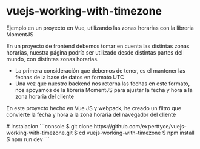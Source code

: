 # vuejs-working-with-timezone
Ejemplo en un proyecto en Vue, utilizando las zonas horarias con la libreria MomentJS 

En un proyecto de frontend debemos tomar en cuenta las distintas zonas horarias, nuestra página podría ser utilizado desde distintas partes del mundo, con distintas zonas horarias.

* La primera consideración que debemos de tener, es el mantener las fechas de la base de datos en formato UTC
* Una vez que nuestro backend nos retorna las fechas en este formato, nos apoyamos de la libreria MomentJS para ajustar la fecha y hora a la zona horaria del cliente

<p>
  En este proyecto hecho en Vue JS y webpack, he creado un filtro que convierte la fecha y hora a la zona horaria del navegador del cliente
</p>
# Instalacion
```console
$ git clone https://github.com/experttyce/vuejs-working-with-timezone.git
$ cd vuejs-working-with-timezone
$ npm install
$ npm run dev
```
